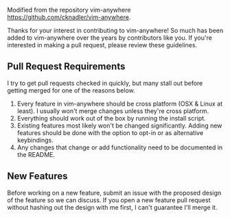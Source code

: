 Modified from the repository vim-anywhere https://github.com/cknadler/vim-anywhere.

Thanks for your interest in contributing to vim-anywhere! So much has been added
to vim-anywhere over the years by contributors like you. If you're interested
in making a pull request, please review these guidelines.

## Pull Request Requirements

I try to get pull requests checked in quickly, but many stall out before getting merged for one
of the reasons below.

1. Every feature in vim-anywhere should be cross platform (OSX & Linux at least). I usually won't merge changes unless they're cross platform.
2. Everything should work out of the box by running the install script.
3. Existing features most likely won't be changed significantly. Adding new
   features should be done with the option to opt-in or as alternative keybindings.
4. Any changes that change or add functionality need to be documented in the
   README.

## New Features

Before working on a new feature, submit an issue with the proposed design of the
feature so we can discuss. If you open a new feature pull request without
hashing out the design with me first, I can't guarantee I'll merge it.
